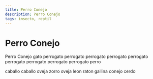 ```yaml
---
title: Perro Conejo
description: Perro Conejo
tags: insecto, reptil
---
```


# Perro Conejo

Perro Conejo gato perrogato perrogato perrogato perrogato perrogato perrogato perrogato perrogato perrogato perro

caballo caballo oveja zorro oveja leon raton gallina conejo cerdo